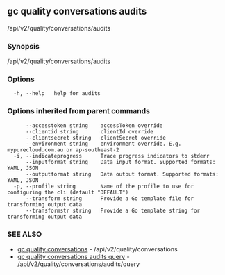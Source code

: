 ## gc quality conversations audits

/api/v2/quality/conversations/audits

### Synopsis

/api/v2/quality/conversations/audits

### Options

```
  -h, --help   help for audits
```

### Options inherited from parent commands

```
      --accesstoken string    accessToken override
      --clientid string       clientId override
      --clientsecret string   clientSecret override
      --environment string    environment override. E.g. mypurecloud.com.au or ap-southeast-2
  -i, --indicateprogress      Trace progress indicators to stderr
      --inputformat string    Data input format. Supported formats: YAML, JSON
      --outputformat string   Data output format. Supported formats: YAML, JSON
  -p, --profile string        Name of the profile to use for configuring the cli (default "DEFAULT")
      --transform string      Provide a Go template file for transforming output data
      --transformstr string   Provide a Go template string for transforming output data
```

### SEE ALSO

* [gc quality conversations](gc_quality_conversations.html)	 - /api/v2/quality/conversations
* [gc quality conversations audits query](gc_quality_conversations_audits_query.html)	 - /api/v2/quality/conversations/audits/query


